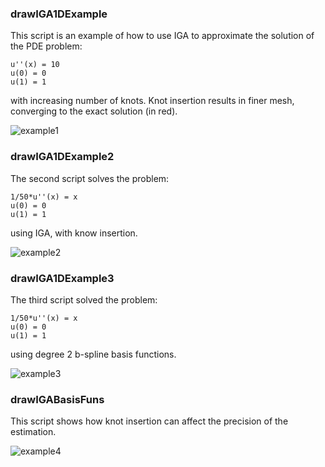 ### drawIGA1DExample

This script is an example of how to use IGA to approximate the solution of the PDE problem:

    u''(x) = 10
    u(0) = 0
    u(1) = 1

with increasing number of knots. Knot insertion results in finer mesh, converging to the exact solution (in red).

![example1](iga_knot_insertion_1.svg.png)

### drawIGA1DExample2

The second script solves the problem:

    1/50*u''(x) = x
    u(0) = 0
    u(1) = 1

using IGA, with know insertion.

![example2](iga_knot_insertion_2.svg.png)

### drawIGA1DExample3

The third script solved the problem:

    1/50*u''(x) = x
    u(0) = 0
    u(1) = 1

using degree 2 b-spline basis functions.

![example3](iga_knot_insertion_3.svg.png)

### drawIGABasisFuns

This script shows how knot insertion can affect the precision of the estimation.

![example4](iga_knot_insertion_basis_funs.svg.png)